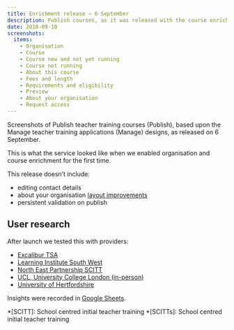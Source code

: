 ```yaml
---
title: Enrichment release – 6 September
description: Publish courses, as it was released with the course enrichment feature
date: 2018-09-10
screenshots:
  items:
    - Organisation
    - Course
    - Course new and not yet running
    - Course not running
    - About this course
    - Fees and length
    - Requirements and eligibility
    - Preview
    - About your organisation
    - Request access
---
```


Screenshots of Publish teacher training courses (Publish), based upon the Manage teacher training applications (Manage) designs, as released on 6 September.

This is what the service looked like when we enabled organisation and course enrichment for the first time.

This release doesn’t include:

- editing contact details
- about your organisation [layout improvements](/publish-teacher-training-courses/iteration-aug-23)
- persistent validation on publish

## User research

After launch we tested this with providers:

- [Excalibur TSA](https://lookback.io/watch/6Cxgfdd85cChDjSWT)
- [Learning Institute South West](https://lookback.io/watch/aEg6nx4WHpuwQjTJq)
- [North East Partnership SCITT](https://lookback.io/watch/c4ARA3fRWZvcnR2HE)
- [UCL, University College London (in-person)](https://lookback.io/watch/2E4kE9niSMwCnRCiN)
- [University of Hertfordshire](https://lookback.io/watch/mFgLmxxqTEyGNF7pK)

Insights were recorded in [Google Sheets](https://docs.google.com/spreadsheets/d/1XJvy0mirMWdumDno05OsOEduU8_Gbbm6ta7ZQaMXJ9g/edit?ts=5b97f2af#gid=0).

*[SCITT]: School centred initial teacher training
*[SCITTs]: School centred initial teacher training
